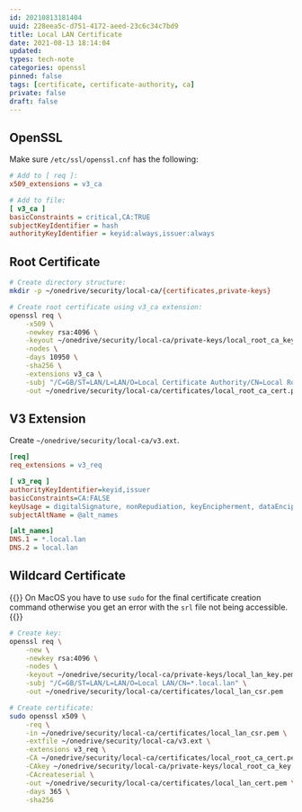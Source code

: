 ```yaml
---
id: 20210813181404
uuid: 228eea5c-d751-4172-aeed-23c6c34c7bd9
title: Local LAN Certificate
date: 2021-08-13 18:14:04
updated: 
types: tech-note
categories: openssl
pinned: false
tags: [certificate, certificate-authority, ca]
private: false
draft: false
---
```


## OpenSSL

Make sure `/etc/ssl/openssl.cnf` has the following:

```ini
# Add to [ req ]:
x509_extensions = v3_ca

# Add to file:
[ v3_ca ]
basicConstraints = critical,CA:TRUE
subjectKeyIdentifier = hash
authorityKeyIdentifier = keyid:always,issuer:always
```

## Root Certificate

```sh
# Create directory structure:
mkdir -p ~/onedrive/security/local-ca/{certificates,private-keys}

# Create root certificate using v3_ca extension:
openssl req \
    -x509 \
    -newkey rsa:4096 \
    -keyout ~/onedrive/security/local-ca/private-keys/local_root_ca_key.pem \
    -nodes \
    -days 10950 \
    -sha256 \
    -extensions v3_ca \
    -subj "/C=GB/ST=LAN/L=LAN/O=Local Certificate Authority/CN=Local Root CA" \
    -out ~/onedrive/security/local-ca/certificates/local_root_ca_cert.pem
```

## V3 Extension

Create `~/onedrive/security/local-ca/v3.ext`.

```ini
[req]
req_extensions = v3_req

[ v3_req ]
authorityKeyIdentifier=keyid,issuer
basicConstraints=CA:FALSE
keyUsage = digitalSignature, nonRepudiation, keyEncipherment, dataEncipherment
subjectAltName = @alt_names

[alt_names]
DNS.1 = *.local.lan
DNS.2 = local.lan
```

## Wildcard Certificate

{{<admonition tip>}}
On MacOS you have to use `sudo` for the final certificate creation command otherwise you get an error with the `srl` file not being accessible.
{{</admonition>}}

```sh
# Create key:
openssl req \
    -new \
    -newkey rsa:4096 \
    -nodes \
    -keyout ~/onedrive/security/local-ca/private-keys/local_lan_key.pem \
    -subj "/C=GB/ST=LAN/L=LAN/O=Local LAN/CN=*.local.lan" \
    -out ~/onedrive/security/local-ca/certificates/local_lan_csr.pem

# Create certificate:
sudo openssl x509 \
    -req \
    -in ~/onedrive/security/local-ca/certificates/local_lan_csr.pem \
    -extfile ~/onedrive/security/local-ca/v3.ext \
    -extensions v3_req \
    -CA ~/onedrive/security/local-ca/certificates/local_root_ca_cert.pem \
    -CAkey ~/onedrive/security/local-ca/private-keys/local_root_ca_key.pem \
    -CAcreateserial \
    -out ~/onedrive/security/local-ca/certificates/local_lan_cert.pem \
    -days 365 \
    -sha256
```

